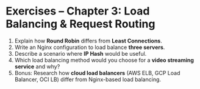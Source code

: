 # Exercises – Chapter 3: Load Balancing & Request Routing

1. Explain how **Round Robin** differs from **Least Connections**.  
2. Write an Nginx configuration to load balance **three servers**.  
3. Describe a scenario where **IP Hash** would be useful.  
4. Which load balancing method would you choose for a **video streaming service** and why?  
5. Bonus: Research how **cloud load balancers** (AWS ELB, GCP Load Balancer, OCI LB) differ from Nginx-based load balancing.  
